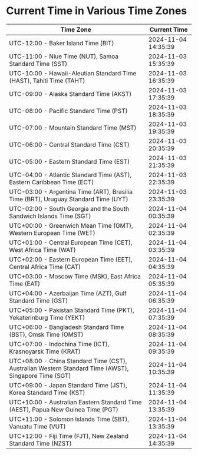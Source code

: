 # Current Time in Various Time Zones

| Time Zone | Current Time |
|-----------|--------------|
| UTC-12:00 - Baker Island Time (BIT) | 2024-11-04 14:35:39 |
| UTC-11:00 - Niue Time (NUT), Samoa Standard Time (SST) | 2024-11-03 15:35:39 |
| UTC-10:00 - Hawaii-Aleutian Standard Time (HAST), Tahiti Time (TAHT) | 2024-11-03 16:35:39 |
| UTC-09:00 - Alaska Standard Time (AKST) | 2024-11-03 17:35:39 |
| UTC-08:00 - Pacific Standard Time (PST) | 2024-11-03 18:35:39 |
| UTC-07:00 - Mountain Standard Time (MST) | 2024-11-03 19:35:39 |
| UTC-06:00 - Central Standard Time (CST) | 2024-11-03 20:35:39 |
| UTC-05:00 - Eastern Standard Time (EST) | 2024-11-03 21:35:39 |
| UTC-04:00 - Atlantic Standard Time (AST), Eastern Caribbean Time (ECT) | 2024-11-03 22:35:39 |
| UTC-03:00 - Argentina Time (ART), Brasília Time (BRT), Uruguay Standard Time (UYT) | 2024-11-03 23:35:39 |
| UTC-02:00 - South Georgia and the South Sandwich Islands Time (SGT) | 2024-11-04 00:35:39 |
| UTC±00:00 - Greenwich Mean Time (GMT), Western European Time (WET) | 2024-11-04 02:35:39 |
| UTC+01:00 - Central European Time (CET), West Africa Time (WAT) | 2024-11-04 03:35:39 |
| UTC+02:00 - Eastern European Time (EET), Central Africa Time (CAT) | 2024-11-04 04:35:39 |
| UTC+03:00 - Moscow Time (MSK), East Africa Time (EAT) | 2024-11-04 05:35:39 |
| UTC+04:00 - Azerbaijan Time (AZT), Gulf Standard Time (GST) | 2024-11-04 06:35:39 |
| UTC+05:00 - Pakistan Standard Time (PKT), Yekaterinburg Time (YEKT) | 2024-11-04 07:35:39 |
| UTC+06:00 - Bangladesh Standard Time (BST), Omsk Time (OMST) | 2024-11-04 08:35:39 |
| UTC+07:00 - Indochina Time (ICT), Krasnoyarsk Time (KRAT) | 2024-11-04 09:35:39 |
| UTC+08:00 - China Standard Time (CST), Australian Western Standard Time (AWST), Singapore Time (SGT) | 2024-11-04 10:35:39 |
| UTC+09:00 - Japan Standard Time (JST), Korea Standard Time (KST) | 2024-11-04 11:35:39 |
| UTC+10:00 - Australian Eastern Standard Time (AEST), Papua New Guinea Time (PGT) | 2024-11-04 13:35:39 |
| UTC+11:00 - Solomon Islands Time (SBT), Vanuatu Time (VUT) | 2024-11-04 13:35:39 |
| UTC+12:00 - Fiji Time (FJT), New Zealand Standard Time (NZST) | 2024-11-04 14:35:39 |
